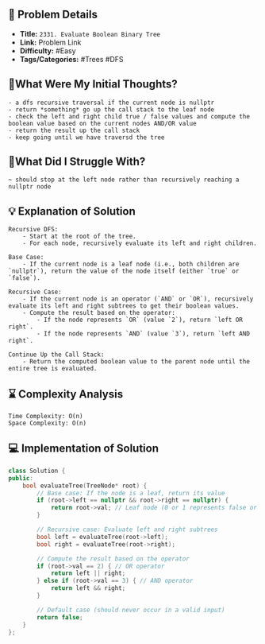 ## 📝 Problem Details

- **Title:** `2331. Evaluate Boolean Binary Tree`
- **Link:** Problem Link
- **Difficulty:** #Easy 
- **Tags/Categories:** #Trees #DFS 

## 💭What Were My Initial Thoughts?

```
- a dfs recursive traversal if the current node is nullptr
- return *something* go up the call stack to the leaf node
- check the left and right child true / false values and compute the boolean value based on the current nodes AND/OR value 
- return the result up the call stack 
- keep going until we have traversd the tree
```

## 🤔What Did I Struggle With?

```
~ should stop at the left node rather than recursively reaching a nullptr node
```

## 💡 Explanation of Solution

```
Recursive DFS:
    - Start at the root of the tree.
    - For each node, recursively evaluate its left and right children.

Base Case:    
    - If the current node is a leaf node (i.e., both children are `nullptr`), return the value of the node itself (either `true` or `false`).

Recursive Case:    
    - If the current node is an operator (`AND` or `OR`), recursively evaluate its left and right subtrees to get their boolean values.
    - Compute the result based on the operator:
        - If the node represents `OR` (value `2`), return `left OR right`.
        - If the node represents `AND` (value `3`), return `left AND right`.

Continue Up the Call Stack:
    - Return the computed boolean value to the parent node until the entire tree is evaluated.
```

## ⌛ Complexity Analysis

```
Time Complexity: O(n)
Space Complexity: O(n)
```

## 💻 Implementation of Solution

```cpp
class Solution {
public:
    bool evaluateTree(TreeNode* root) {
        // Base case: If the node is a leaf, return its value
        if (root->left == nullptr && root->right == nullptr) {
            return root->val; // Leaf node (0 or 1 represents false or true)
        }

        // Recursive case: Evaluate left and right subtrees
        bool left = evaluateTree(root->left);
        bool right = evaluateTree(root->right);

        // Compute the result based on the operator
        if (root->val == 2) { // OR operator
            return left || right;
        } else if (root->val == 3) { // AND operator
            return left && right;
        }

        // Default case (should never occur in a valid input)
        return false;
    }
};
```